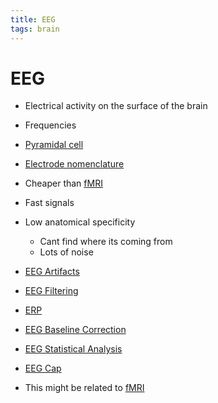 ```yaml
---
title: EEG
tags: brain
---
```


# EEG
- Electrical activity on the surface of the brain
- Frequencies
- [Pyramidal cell](Pyramidal%20cell.md)
- [Electrode nomenclature](Electrode%20nomenclature.md)
- Cheaper than [fMRI](fMRI.md)
- Fast signals
- Low anatomical specificity
	- Cant find where its coming from
	- Lots of noise
- [EEG Artifacts](EEG%20Artifacts.md)
- [EEG Filtering](EEG%20Filtering.md)
- [ERP](ERP.md)
- [EEG Baseline Correction](EEG%20Baseline%20Correction.md)
- [EEG Statistical Analysis](EEG%20Statistical%20Analysis.md)
- [EEG Cap](EEG%20Cap.md)

- This might be related to [fMRI](fMRI.md)




























































































